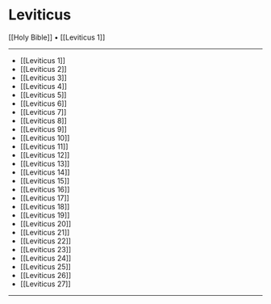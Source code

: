 # Leviticus

[[Holy Bible]] • [[Leviticus 1]]

---

- [[Leviticus 1]]
- [[Leviticus 2]]
- [[Leviticus 3]]
- [[Leviticus 4]]
- [[Leviticus 5]]
- [[Leviticus 6]]
- [[Leviticus 7]]
- [[Leviticus 8]]
- [[Leviticus 9]]
- [[Leviticus 10]]
- [[Leviticus 11]]
- [[Leviticus 12]]
- [[Leviticus 13]]
- [[Leviticus 14]]
- [[Leviticus 15]]
- [[Leviticus 16]]
- [[Leviticus 17]]
- [[Leviticus 18]]
- [[Leviticus 19]]
- [[Leviticus 20]]
- [[Leviticus 21]]
- [[Leviticus 22]]
- [[Leviticus 23]]
- [[Leviticus 24]]
- [[Leviticus 25]]
- [[Leviticus 26]]
- [[Leviticus 27]]

---
